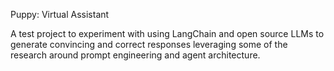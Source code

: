 Puppy: Virtual Assistant

A test project to experiment with using LangChain and open source LLMs to generate convincing and correct responses leveraging some of the research around prompt engineering and agent architecture.
